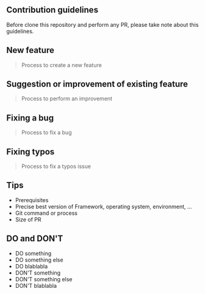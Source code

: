 ## Contribution guidelines

Before clone this repository and perform any PR, please take note about this guidelines.

## New feature

> Process to create a new feature

## Suggestion or improvement of existing feature

> Process to perform an improvement

## Fixing a bug

> Process to fix a bug

## Fixing typos

> Process to fix a typos issue

## Tips

* Prerequisites
* Precise best version of Framework, operating system, environment, ...
* Git command or process
* Size of PR

## DO and DON'T

* DO something
* DO something else
* DO blablabla
* DON'T something
* DON'T something else
* DON'T blablabla
